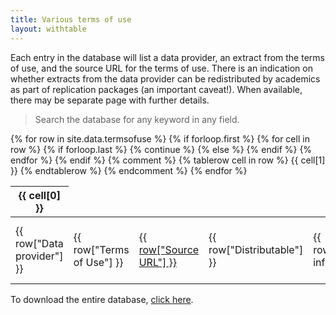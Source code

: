 ```yaml
---
title: Various terms of use
layout: withtable
---
```

Each entry in the database will list a data provider, an extract from the terms of use, and the source URL for the terms of use. There is an indication on whether extracts from the data provider can be redistributed by academics as part of replication packages (an important caveat!). When available, there may be separate page with further details.

> Search the database for any keyword in any field.


<table class="display">
  {% for row in site.data.termsofuse %}
    {% if forloop.first %}
    <thead>
    <tr>
      {% for cell in row %}
      {% if forloop.last %}
        {% continue %}
      {% else %}
        <th>{{ cell[0] }}</th>
      {% endif %}
      {% endfor %}
    </tr>
    </thead>
    {% endif %}
{% comment %}
    <!-- See https://liquidjs.com/tags/tablerow.html -->
    {% tablerow cell in row %}
      {{ cell[1] }}
    {% endtablerow %}
{% endcomment %}
  <!-- manually constructing table -->
  <!-- Data provider,Terms of Use,Source URL,Distributable,Further info,Contributed,Lastdate -->
  <tr>
    <td> {{ row["Data provider"] }} </td>
    <td> {{ row["Terms of Use"] }} </td>
    <td> <a href="{{ row["Source URL"] }}" alt="Link to Terms of Use">{{ row["Source URL"] }}</a></td>
    <td> {{ row["Distributable"] }} </td>
    <td> {{ row["Further info"] }} </td>
    <td class="contributor">{{ row["Contributed"] }}<br/>{{ row["Lastdate"] }}</td>
  </tr>
  {% endfor %}
</table>



To download the entire database, [click here](https://raw.githubusercontent.com/social-science-data-editors/reference/main/_data/termsofuse.csv).